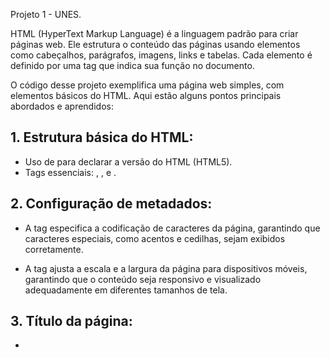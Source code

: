 Projeto 1 - UNES.

HTML (HyperText Markup Language) é a linguagem padrão para criar páginas web. Ele estrutura o conteúdo das páginas usando elementos como cabeçalhos, parágrafos, imagens, links e tabelas. Cada elemento é definido por uma tag que indica sua função no documento.

O código desse projeto exemplifica uma página web simples, com elementos básicos do HTML. Aqui estão alguns pontos principais abordados e aprendidos:

## 1. Estrutura básica do HTML:

- Uso de <!DOCTYPE html> para declarar a versão do HTML (HTML5).
- Tags essenciais: <html>, <head>, e <body>.

## 2. Configuração de metadados:

- A tag <meta charset="UTF-8"> especifica a codificação de caracteres da página, garantindo que caracteres especiais, como acentos e cedilhas, sejam exibidos corretamente.

- A tag <meta name="viewport" content="width=device-width, initial-scale=1.0"> ajusta a escala e a largura da página para dispositivos móveis, garantindo que o conteúdo seja responsivo e visualizado adequadamente em diferentes tamanhos de tela.

## 3. Título da página:

- <title>: Define o título visível na aba do navegador.

## 4. Uso de tabelas:

- O elemento <table> foi usado para estruturar o layout da página, uma prática considerada antiga, mas útil para aprendizado inicial.

## 5. Imagens e links:

- Atributos como src para incluir imagens e href para criar links.

## 6. Elementos semânticos:

- Uso de <h2> e <p> para cabeçalhos e parágrafos, respectivamente.

## 7. Estilo Inline:

- Atributo background no <body> para adicionar uma imagem de fundo.

## 8. Textos formatados:

- Utilização de <strong> para negrito e <em> para itálico.

## 9. Prática de rodapé:

- Inclusão de direitos reservados no final da página usando <h4>.

Aprendizado: Esse código oferece um bom exemplo para aprender a estruturação básica de uma página HTML, introduzindo tabelas, links, imagens e formatação de texto. Embora tabelas sejam mais usadas para dados tabulares atualmente, praticar com elas ajuda a entender o comportamento de elementos em HTML.
